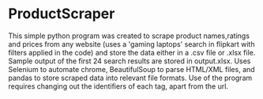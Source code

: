 # ProductScraper
This simple python program was created to scrape product names,ratings and prices from any website (uses a 'gaming laptops' search in flipkart with filters applied in the code) and store the data either in a .csv file or .xlsx file. Sample output of the first 24 search results are stored in output.xlsx. Uses Selenium to automate chrome, BeautifulSoup to parse HTML/XML files, and pandas to store scraped data into relevant file formats.
Use of the program requires changing out the identifiers of each tag, apart from the url.
